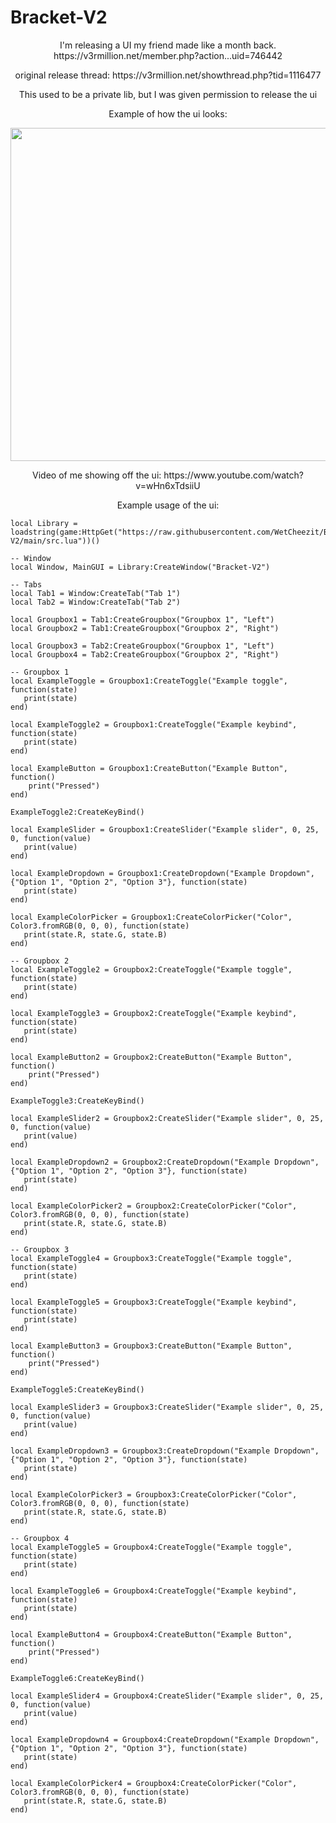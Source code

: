 # Bracket-V2

<p align="center">
I'm releasing a UI my friend made like a month back. https://v3rmillion.net/member.php?action...uid=746442

<p align="center">
original release thread: https://v3rmillion.net/showthread.php?tid=1116477
<p align="center">
This used to be a private lib, but I was given permission to release the ui

<p align="center">
Example of how the ui looks:

<p align="center">
  <img width="542" height="533" src="https://user-images.githubusercontent.com/71396088/118593186-1ad56900-b75c-11eb-9a4e-897dbaadc83f.png">
</p>

<p align="center">
Video of me showing off the ui: https://www.youtube.com/watch?v=wHn6xTdsiiU
<p align="center">
Example usage of the ui: 

```
local Library = loadstring(game:HttpGet("https://raw.githubusercontent.com/WetCheezit/Bracket-V2/main/src.lua"))()

-- Window
local Window, MainGUI = Library:CreateWindow("Bracket-V2")

-- Tabs
local Tab1 = Window:CreateTab("Tab 1")
local Tab2 = Window:CreateTab("Tab 2")

local Groupbox1 = Tab1:CreateGroupbox("Groupbox 1", "Left")
local Groupbox2 = Tab1:CreateGroupbox("Groupbox 2", "Right")

local Groupbox3 = Tab2:CreateGroupbox("Groupbox 1", "Left")
local Groupbox4 = Tab2:CreateGroupbox("Groupbox 2", "Right")

-- Groupbox 1
local ExampleToggle = Groupbox1:CreateToggle("Example toggle", function(state)
   print(state)
end)

local ExampleToggle2 = Groupbox1:CreateToggle("Example keybind", function(state)
   print(state)
end)

local ExampleButton = Groupbox1:CreateButton("Example Button", function()
    print("Pressed")
end)

ExampleToggle2:CreateKeyBind()

local ExampleSlider = Groupbox1:CreateSlider("Example slider", 0, 25, 0, function(value)
   print(value)
end)

local ExampleDropdown = Groupbox1:CreateDropdown("Example Dropdown", {"Option 1", "Option 2", "Option 3"}, function(state)
   print(state)
end)

local ExampleColorPicker = Groupbox1:CreateColorPicker("Color", Color3.fromRGB(0, 0, 0), function(state)
   print(state.R, state.G, state.B)
end)

-- Groupbox 2
local ExampleToggle2 = Groupbox2:CreateToggle("Example toggle", function(state)
   print(state)
end)

local ExampleToggle3 = Groupbox2:CreateToggle("Example keybind", function(state)
   print(state)
end)

local ExampleButton2 = Groupbox2:CreateButton("Example Button", function()
    print("Pressed")
end)

ExampleToggle3:CreateKeyBind()

local ExampleSlider2 = Groupbox2:CreateSlider("Example slider", 0, 25, 0, function(value)
   print(value)
end)

local ExampleDropdown2 = Groupbox2:CreateDropdown("Example Dropdown", {"Option 1", "Option 2", "Option 3"}, function(state)
   print(state)
end)

local ExampleColorPicker2 = Groupbox2:CreateColorPicker("Color", Color3.fromRGB(0, 0, 0), function(state)
   print(state.R, state.G, state.B)
end)

-- Groupbox 3
local ExampleToggle4 = Groupbox3:CreateToggle("Example toggle", function(state)
   print(state)
end)

local ExampleToggle5 = Groupbox3:CreateToggle("Example keybind", function(state)
   print(state)
end)

local ExampleButton3 = Groupbox3:CreateButton("Example Button", function()
    print("Pressed")
end)

ExampleToggle5:CreateKeyBind()

local ExampleSlider3 = Groupbox3:CreateSlider("Example slider", 0, 25, 0, function(value)
   print(value)
end)

local ExampleDropdown3 = Groupbox3:CreateDropdown("Example Dropdown", {"Option 1", "Option 2", "Option 3"}, function(state)
   print(state)
end)

local ExampleColorPicker3 = Groupbox3:CreateColorPicker("Color", Color3.fromRGB(0, 0, 0), function(state)
   print(state.R, state.G, state.B)
end)

-- Groupbox 4
local ExampleToggle5 = Groupbox4:CreateToggle("Example toggle", function(state)
   print(state)
end)

local ExampleToggle6 = Groupbox4:CreateToggle("Example keybind", function(state)
   print(state)
end)

local ExampleButton4 = Groupbox4:CreateButton("Example Button", function()
    print("Pressed")
end)

ExampleToggle6:CreateKeyBind()

local ExampleSlider4 = Groupbox4:CreateSlider("Example slider", 0, 25, 0, function(value)
   print(value)
end)

local ExampleDropdown4 = Groupbox4:CreateDropdown("Example Dropdown", {"Option 1", "Option 2", "Option 3"}, function(state)
   print(state)
end)

local ExampleColorPicker4 = Groupbox4:CreateColorPicker("Color", Color3.fromRGB(0, 0, 0), function(state)
   print(state.R, state.G, state.B)
end)
```
